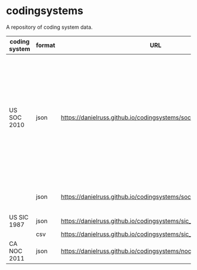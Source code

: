 # codingsystems
A repository of coding system data.  

coding system | format | URL | Notes 
------------ | ------------- | ------------- | ----------
US SOC 2010   | json          | https://danielruss.github.io/codingsystems/soc_2010_complete.json | The complete Codings system.  The object has two element, first: a list of codes (key:codes), second: a tree structure containing all the codes (key:tree)
 &nbsp;       | json         | https://danielruss.github.io/codingsystems/soc_2010_6digit.json | An array of all the 6 digit soc 2010 codes
US SIC 1987   | json          | https://danielruss.github.io/codingsystems/sic_1987.json  |
 &nbsp;       |  csv          | https://danielruss.github.io/codingsystems/sic_1987.csv  |
CA NOC 2011   | json          | https://danielruss.github.io/codingsystems/noc_2011.json  |
